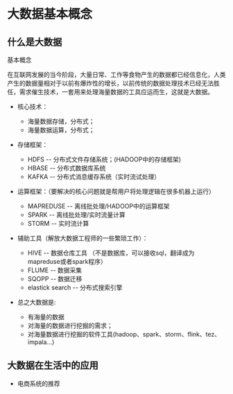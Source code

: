 # 大数据基本概念


## 什么是大数据

基本概念

在互联网发展的当今阶段，大量日常、工作等食物产生的数据都已经信息化，人类产生的数据量相对于以前有爆炸性的增长，以前传统的数据处理技术已经无法胜任，需求催生技术，一套用来处理海量数据的工具应运而生，这就是大数据。


* 核心技术：
  * 海量数据存储，分布式；
  * 海量数据运算，分布式；

* 存储框架： 
  * HDFS -- 分布式文件存储系统；(HADOOP中的存储框架)
  * HBASE -- 分布式数据库系统
  * KAFKA -- 分布式消息缓存系统（实时流试处理）
  
* 运算框架：（要解决的核心问题就是帮用户将处理逻辑在很多机器上运行）
  * MAPREDUSE -- 离线批处理/HADOOP中的运算框架
  * SPARK     -- 离线批处理/实时流量计算
  * STORM     -- 实时流计算 

* 辅助工具（解放大数据工程师的一些繁琐工作）：
  * HIVE  -- 数据仓库工具 （不是数据库，可以接收sql，翻译成为mapreduse或者spark程序）
  * FLUME -- 数据采集
  * SQOPP -- 数据迁移
  * elastick search -- 分布式搜索引擎

* 总之大数据是: 
  * 有海量的数据
  * 对海量的数据进行挖掘的需求；
  * 对海量数据进行挖掘的软件工具(hadoop、spark、storm、flink、tez、impala...)


## 大数据在生活中的应用

* 电商系统的推荐

